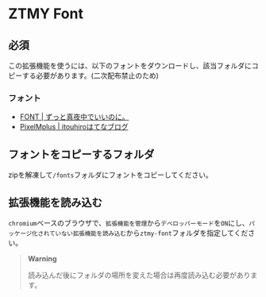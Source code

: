 # ZTMY Font

## 必須

この拡張機能を使うには、以下のフォントをダウンロードし、該当フォルダにコピーする必要があります。(二次配布禁止のため)

### フォント

- [FONT | ずっと真夜中でいいのに。](https://zutomayo.net/font/)
- [PixelMplus | itouhiroはてなブログ](https://itouhiro.hatenablog.com/entry/20130602/font)

## フォントをコピーするフォルダ

zipを解凍して`/fonts`フォルダにフォントをコピーしてください。

## 拡張機能を読み込む

`chromium`ベースのブラウザで、`拡張機能を管理`から`デベロッパーモード`を`ON`にし、`パッケージ化されていない拡張機能を読み込む`から`ztmy-font`フォルダを指定してください。

> **Warning**
> 
> 読み込んだ後にフォルダの場所を変えた場合は再度読み込む必要があります。
